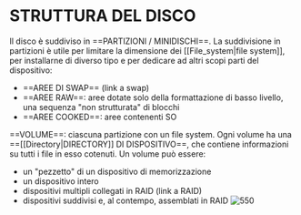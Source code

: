# STRUTTURA DEL DISCO
Il disco è suddiviso in ==PARTIZIONI / MINIDISCHI==. La suddivisione in partizioni è utile per limitare la dimensione dei [[File_system|file system]], per installarne di diverso tipo e per dedicare ad altri scopi parti del dispositivo:
- ==AREE DI SWAP== (link a swap)
- ==AREE RAW==: aree dotate solo della formattazione di basso livello, una sequenza "non strutturata" di blocchi
- ==AREE COOKED==: aree contenenti SO

==VOLUME==: ciascuna partizione con un file system. Ogni volume ha una ==[[Directory|DIRECTORY]] DI DISPOSITIVO==, che contiene informazioni su tutti i file in esso cotenuti. Un volume può essere:
- un "pezzetto" di un dispositivo di memorizzazione
- un dispositivo intero
- dispositivi multipli collegati in RAID (link a RAID)
- dispositivi suddivisi e, al contempo, assemblati in RAID
![550](partizioni.png)
